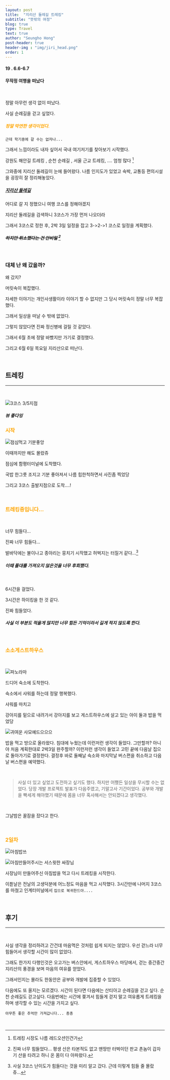 ```yaml
---
layout: post
title:  "지리산 둘레길 트레킹"
subtitle: "뜻밖의 여정"
blog: true
type: Travel
text: true
author: "Seungho Hong"
post-header: true
header-img : "img/jiri_head.png"
order: 1
---
```



#### 19 . 6.6-6.7


#### 무작정 여행을 떠났다
<br/>

정말 아무런 생각 없이 떠났다.


사실 순례길을 걷고 싶었다.


<h5 style="color:orange;"> 정말 막연한 생각이었다.</h5>


`근데 학기중에 갈 수는 없자나...`



그래서 느낌이라도 내자 싶어서 국내 여기저기를 찾아보기 시작했다.


강원도 해안길 트레킹 , 순천 순례길 , 서울 근교 트레킹, ....  엄청 많다  [^1]


그와중에 지리산 둘레길이 눈에 들어왔다.
나름 인지도가 있었고 숙박, 교통등 편의시설을 굉장히 잘 정리해놓았다.


##### [지리산 둘레길](http://jirisantrail.kr/)



어디로 갈 지 정했으니 여행 코스를 정해야겠지


지리산 둘레길을 검색하니 3코스가 가장 먼저 나오더라


그래서 3코스로 정한 후,  2박 3일 일정을 잡고 3->2->1 코스로 일정을 계획했다. 

##### ~~하지만 취소했다는 건 안비밀~~ [^2]

<br/>

### 대체 난 왜 갔을까?

왜 갔지?

머릿속이 복잡했다.


자세한 이야기는 개인사생활이라 이야기 할 수 없지만 그 당시 머릿속이 정말 너무 복잡했다.

그래서 일상을 떠날 수 밖에 없었다.


그렇지 않았다면 진짜 정신병에 걸릴 것 같았다.


그래서 6월 초에 정말 바빴지만 가기로 결정했다.


그리고 6월 6일 목요일 지리산으로 떠난다.

<br/>

## 트레킹

<hr/>


<br/> 

![3코스 3/5지점](./img/non.jpg)

##### 뷰 좋다잉
  

<h3 style="color:orange;"> 시작 </h3>

  ![점심먹고 기분좋앙](./img/wait.jpg)

  이때까지만 해도 몰랐쥬


  점심에 함평터미널에 도착했다.


  국밥 한그릇 조지고 기분 좋아져서 나름 힙한척하면서 사진좀 찍었당


그리고 3코스 출발지점으로 도착....!

<br/>


<h3 style="color:orange;"> 트레킹중입니다... </h3>
<br/>

너무 힘들다... 


진짜 너무 힘들다... 


발바닥에는 불이나고 종아리는 뭉치기 시작했고 허벅지는 터질거 같다...[^3]


##### 이때 폴대를 가져오지 않은것을 너무 후회했다.
<br/>

 6시간을 걸었다.


 3시간은 하이킹을 한 것 같다.


 진짜 힘들었다.


##### 사실 이 부분도 적을게 많지만 너무 힘든 기억이라서 길게 적지 않도록 한다.


<br/>


<h3  style="color:orange;">소소게스트하우스 </h3>

<br/>

![파노라마](./img/sosopano.jpg)



드디어 숙소에 도착한다.


숙소에서 샤워를 하는데 정말 행복했다.


샤워를 마치고


강아지를 밑으로 내려가서 강아지를 보고 게스트하우스에 살고 있는 아이 둘과 밥을 먹었당


![귀여운 사모예드으으으](./img/dog.jpg)


밥을 먹고 방으로 올라왔다. 침대에 누웠는데 이런저런 생각이 들었다. 그만할까? 아니야 처음 계획한대로 2박3일 완주할까? 이런저런 생각이 들었고 고민 끝에 다음날 집으로 돌아가기로 결정한다. 결정후 바로 둘째날 숙소와 마지막날 버스편을 취소하고 다음날 버스편을 예약했다.

<br/> 


> 사실 더 있고 싶었고 도전하고 싶기도 했다. 하지만 어쨌든 일상을 무시할 수는 없었다. 당장 개발 프로젝트 발표가 다음주였고,
> 기말고사 기간이었다. 공부와 개발을 빡세게 해야했기 때문에 몸을 너무 혹사해서는 안되겠다고 생각했다.

<br/> 

그날밤은 꿀잠을 잤다고 한다.



<br/> 

<h3  style="color:orange;">2일차 </h3>

![아침밥쓰](./img/breakfast.jpg)

![아침만들어주시는 서스윗한 싸장님](./img/ssajangnim.jpg)


사장님이 만들어주신 아침밥을 먹고 다시 트레킹을 시작한다.


이튿날은 전날의 고생덕분에 어느정도 마음을 먹고 시작했다. 3시간만에 나머지 3코스를 마쳤고 인계터미널에서 `집으로 복귀한드아....`

<br/>

## 후기
<hr/>

<br/> 


사실 생각을 정리하려고 간건데 마음먹은 것처럼 쉽게 되지는 않았다. 우선 걷느라 너무 힘들어서 생각할 시간이 많이 없었다.


그래도 한가지 다행인것은 오고가는 버스안에서, 게스트하우스 마당에서, 걷는 중간중간 지리산의 풍경을 보며 마음의 여유를 얻었다.


그래서인지는 몰라도 한동안은 공부와 개발에 집중할 수 있었다.


다음에도 또 올지는 모르겠다. 시간이 된다면 다음에는 산티아고 순례길을 걷고 싶다. 순천 순례길도 걷고싶다. 다음번에는 시간에 쫒겨서 힘들게 걷지 말고 여유롭게 트레킹을 하며 생각할 수 있는 시간을 가지고 싶다.

`아무튼 좋은 추억만 가져갑니다... 총총`


<br/>


[^1]: 트레킹 시장도 나름 레드오션인건가
[^2]: 진짜 너무 힘들었다... 평생 산은 타본적도 없고 맨땅만 터벅이던 판교 촌놈이 갑자기 산을 타려고 하니 온 몸이 다 아파왔다. 
[^3]:사실 3코스 난이도가 힘들다는 것을 미리 알고 갔다. 근데 이렇게 힘들 줄 몰랐쥬...